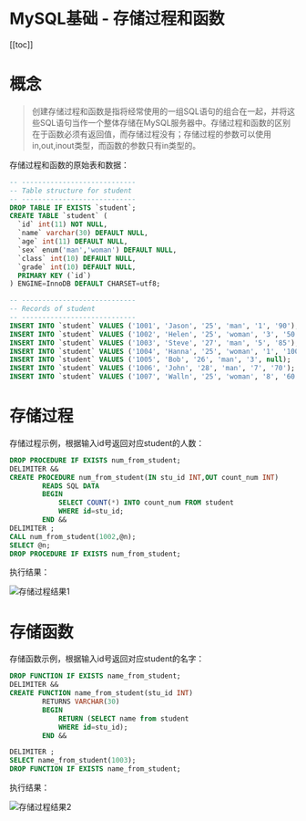 # MySQL基础 - 存储过程和函数

[[toc]]

# 概念

> 创建存储过程和函数是指将经常使用的一组SQL语句的组合在一起，并将这些SQL语句当作一个整体存储在MySQL服务器中。存储过程和函数的区别在于函数必须有返回值，而存储过程没有；存储过程的参数可以使用in,out,inout类型，而函数的参数只有in类型的。

存储过程和函数的原始表和数据：

```sql
-- ----------------------------
-- Table structure for student
-- ----------------------------
DROP TABLE IF EXISTS `student`;
CREATE TABLE `student` (
  `id` int(11) NOT NULL,
  `name` varchar(30) DEFAULT NULL,
  `age` int(11) DEFAULT NULL,
  `sex` enum('man','woman') DEFAULT NULL,
  `class` int(10) DEFAULT NULL,
  `grade` int(10) DEFAULT NULL,
  PRIMARY KEY (`id`)
) ENGINE=InnoDB DEFAULT CHARSET=utf8;

-- ----------------------------
-- Records of student
-- ----------------------------
INSERT INTO `student` VALUES ('1001', 'Jason', '25', 'man', '1', '90');
INSERT INTO `student` VALUES ('1002', 'Helen', '25', 'woman', '3', '50');
INSERT INTO `student` VALUES ('1003', 'Steve', '27', 'man', '5', '85');
INSERT INTO `student` VALUES ('1004', 'Hanna', '25', 'woman', '1', '100');
INSERT INTO `student` VALUES ('1005', 'Bob', '26', 'man', '3', null);
INSERT INTO `student` VALUES ('1006', 'John', '28', 'man', '7', '70');
INSERT INTO `student` VALUES ('1007', 'Walln', '25', 'woman', '8', '60');
```

# 存储过程

存储过程示例，根据输入id号返回对应student的人数：

```sql
DROP PROCEDURE IF EXISTS num_from_student;
DELIMITER &&
CREATE PROCEDURE num_from_student(IN stu_id INT,OUT count_num INT)
		READS SQL DATA
		BEGIN
			SELECT COUNT(*) INTO count_num FROM student  
			WHERE id=stu_id;
		END &&
DELIMITER ;	
CALL num_from_student(1002,@n);
SELECT @n;
DROP PROCEDURE IF EXISTS num_from_student;
```

执行结果：

![存储过程结果1](/_images/database/mysql/basic/存储过程结果1.png)

# 存储函数

存储函数示例，根据输入id号返回对应student的名字：

```sql
DROP FUNCTION IF EXISTS name_from_student;
DELIMITER &&
CREATE FUNCTION name_from_student(stu_id INT)
		RETURNS VARCHAR(30)
		BEGIN
			RETURN (SELECT name from student 
			WHERE id=stu_id);
		END &&

DELIMITER ;	
SELECT name_from_student(1003);
DROP FUNCTION IF EXISTS name_from_student;
```

执行结果： 

![存储过程结果2](/_images/database/mysql/basic/存储过程结果2.png)
